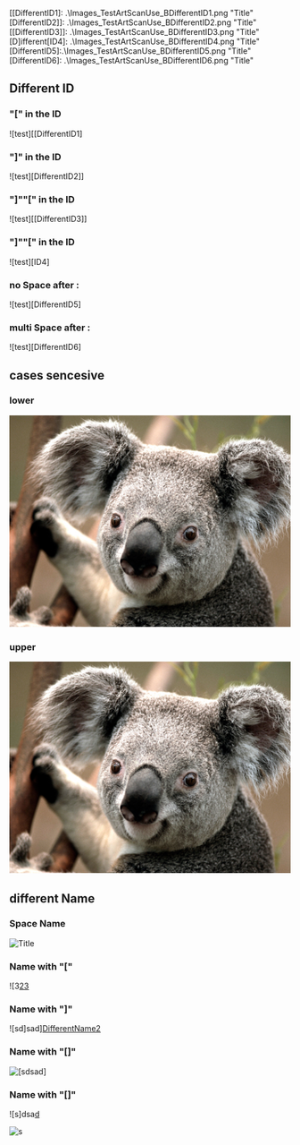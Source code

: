 [DifferentID]: .\Images\_TestArtScanUse_BDifferentID.png "Title"
[[DifferentID1]: .\Images\_TestArtScanUse_BDifferentID1.png "Title"
[DifferentID2]]: .\Images\_TestArtScanUse_BDifferentID2.png "Title"
[[DifferentID3]]: .\Images\_TestArtScanUse_BDifferentID3.png "Title"
[D]ifferent[ID4]: .\Images\_TestArtScanUse_BDifferentID4.png "Title"
[DifferentID5]:.\Images\_TestArtScanUse_BDifferentID5.png "Title"
[DifferentID6]:     .\Images\_TestArtScanUse_BDifferentID6.png "Title"

[image]: .\Images\Koala.jpg "Title"
[IMAGE]: .\Images\Penguins.jpg "Title"

[DifferentName]: .\Images\_TestArtScanUse_BDifferentName.png "Title"
[DifferentName1]: .\Images\_TestArtScanUse_BDifferentName1.png "Title"
[DifferentName2]: .\Images\_TestArtScanUse_BDifferentName2.png "Title"
[DifferentName3]: .\Images\_TestArtScanUse_BDifferentName3.png "Title"
[DifferentName4]: .\Images\_TestArtScanUse_BDifferentName4.png "Title"

## Different ID
### "[" in the ID
![test][[DifferentID1]

### "]" in the ID
![test][DifferentID2]]

### "]""[" in the ID
![test][[DifferentID3]]

### "]""[" in the ID
![test][ID4]

### no Space after :
![test][DifferentID5]

### multi Space after :
![test][DifferentID6]

## cases sencesive
### lower
![test][image]
### upper
![test][IMAGE]

## different Name
### Space Name
![][DifferentName]

### Name with "["
![3[23][DifferentName1]

### Name with "]"
![sd]sad][DifferentName2]

### Name with "[]"
![[sdsad]][DifferentName3]

### Name with "[]"
![s]dsa[d][DifferentName4]

![s][DifferentName4]






